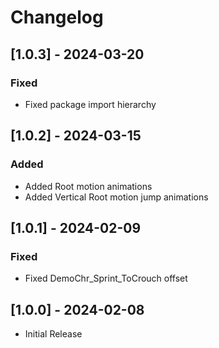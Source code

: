 # Changelog
## [1.0.3] - 2024-03-20

### Fixed

- Fixed package import hierarchy

## [1.0.2] - 2024-03-15

### Added

- Added Root motion animations
- Added Vertical Root motion jump animations

## [1.0.1] - 2024-02-09

### Fixed

- Fixed DemoChr_Sprint_ToCrouch offset

## [1.0.0] - 2024-02-08

- Initial Release
